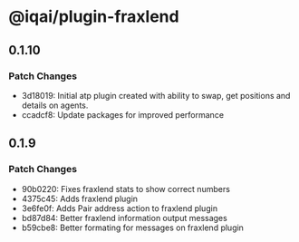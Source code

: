 # @iqai/plugin-fraxlend

## 0.1.10

### Patch Changes

- 3d18019: Initial atp plugin created with ability to swap, get positions and details on agents.
- ccadcf8: Update packages for improved performance

## 0.1.9

### Patch Changes

- 90b0220: Fixes fraxlend stats to show correct numbers
- 4375c45: Adds fraxlend plugin
- 3e6fe0f: Adds Pair address action to fraxlend plugin
- bd87d84: Better fraxlend information output messages
- b59cbe8: Better formating for messages on fraxlend plugin
